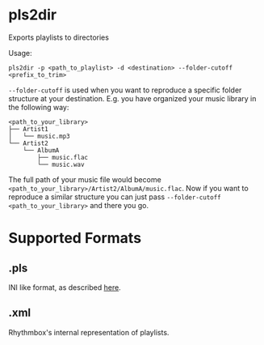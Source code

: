 # pls2dir

Exports playlists to directories

Usage:
```
pls2dir -p <path_to_playlist> -d <destination> --folder-cutoff <prefix_to_trim>
```

`--folder-cutoff` is used when you want to reproduce a specific folder structure at your destination.
E.g. you have organized your music library in the following way:
```
<path_to_your_library>
├── Artist1
│   └── music.mp3
└── Artist2
    └── AlbumA
        ├── music.flac
        └── music.wav
```
The full path of your music file would become `<path_to_your_library>/Artist2/AlbumA/music.flac`. Now if you want to reproduce a similar structure you can just pass `--folder-cutoff <path_to_your_library>` and there you go.

# Supported Formats

## .pls

INI like format, as described [here](https://en.wikipedia.org/wiki/PLS_(file_format)).

## .xml

Rhythmbox's internal representation of playlists.